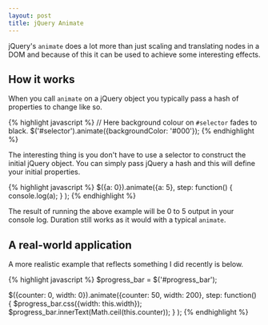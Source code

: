 ```yaml
---
layout: post
title: jQuery Animate
---
```


jQuery's `animate` does a lot more than just scaling and translating nodes in a
DOM and because of this it can be used to achieve some interesting effects.

## How it works

When you call `animate` on a jQuery object you typically pass a hash of
properties to change like so.

{% highlight javascript %}
// Here background colour on `#selector` fades to black.
$('#selector').animate({backgroundColor: '#000'});
{% endhighlight %}

The interesting thing is you don't have to use a selector to construct the
initial jQuery object. You can simply pass jQuery a hash and this will define
your initial properties.

{% highlight javascript %}
$({a: 0}).animate({a: 5},
  step: function() {
    console.log(a);
  }
);
{% endhighlight %}

The result of running the above example will be 0 to 5 output in your console
log. Duration still works as it would with a typical `animate`.

## A real-world application

A more realistic example that reflects something I did recently is below.

{% highlight javascript %}
$progress_bar = $('#progress_bar');

$({counter: 0, width: 0}).animate({counter: 50, width: 200},
  step: function() {
    $progress_bar.css({width: this.width});
    $progress_bar.innerText(Math.ceil(this.counter));
  }
);
{% endhighlight %}
